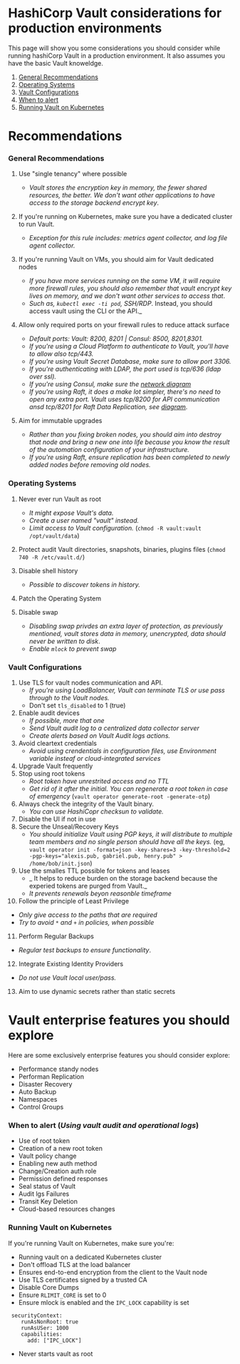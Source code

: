 # HashiCorp Vault considerations for production environments

This page will show you some considerations you should consider while running hashiCorp Vault in a production environment. It also assumes you have the basic Vault knoweldge. 

1. [General Recommendations](#general-recommendations)
2. [Operating Systems](#operating-systems)
3. [Vault Configurations](#vault-configurations)
4. [When to alert](#when-to-alert)
5. [Running Vault on Kubernetes](#running-vault-on-kubernetes)

# Recommendations

### General Recommendations
1. Use "single tenancy" where possible
   - _Vault stores the encryption key in memory, the fewer shared resources, the better. We don't want other applications to have access to the storage backend encrypt key_.
2. If you're running on Kubernetes, make sure you have a dedicated cluster to run Vault.
   - _Exception for this rule includes: metrics agent collector, and log file agent collector._
3. If you're running Vault on VMs, you should aim for Vault dedicated nodes
   - _If you have more services running on the same VM, it will require more firewall rules, you should also remember that vault encrypt key lives on memory, and we don't want other services to access that_.
   - _Such as, `kubectl exec -ti pod`, SSH/RDP_. Instead, you should access vault using the CLI or the API._
4. Allow only required ports on your firewall rules to reduce attack surface
   - _Default ports: Vault: 8200, 8201 | Consul: 8500, 8201,8301._
   - _If you're using a Cloud Platform to authenticate to Vault, you'll have to allow also tcp/443._
   - _If you're using Vault Secret Database, make sure to allow port 3306._
   - _If you're authenticating with LDAP, the port used is tcp/636 (ldap over ssl)._
   - _If you're using Consul, make sure the [network diagram](https://developer.hashicorp.com/vault/tutorials/day-one-consul/reference-architecture#recommended-architecture)_
   - _If you're using Raft, it does a make lot simpler, there's no need to open any extra port. Vault uses tcp/8200 for API communication ansd tcp/8201 for Raft Data Replication, see [diagram](https://developer.hashicorp.com/vault/tutorials/day-one-raft/raft-reference-architecture#recommended-architecture)_.
   
5. Aim for immutable upgrades
   - _Rather than you fixing broken nodes, you should aim into destroy that node and bring a new one into life because you know the result of the automation configuration of your infrastructure._
   - _If you're using Raft, ensure replication has been completed to newly added nodes before removing old nodes._
   
 ### Operating Systems 
1. Never ever run Vault as root 
   - _It might expose Vault's data._
   - _Create a user named "vault" instead._
   - _Limit access to Vault configuration._ (`chmod -R vault:vault /opt/vault/data`)
 
2. Protect audit Vault directories, snapshots, binaries, plugins files (`chmod 740 -R /etc/vault.d/`)
3. Disable shell history
    - _Possible to discover tokens in history._
4. Patch the Operating System
5. Disable swap
    - _Disabling swap privdes an extra layer of protection, as previously mentioned, vault stores data in memory, unencrypted, data should never be written to disk_.
    - _Enable `mlock` to prevent swap_

### Vault Configurations 
1. Use TLS for vault nodes communication and API.
   - _If you're using LoadBalancer, Vault can terminate TLS or use pass through to the Vault nodes._
   - Don't set `tls_disabled` to 1 (true)
2. Enable audit devices
   - _If possible, more that one_
   - _Send Vault audit log to a centralized data collector server_
   - _Create alerts based on Vault Audit logs actions._
3. Avoid cleartext credentials
   - _Avoid using crendentials in configuration files, use Environment variable insteaf or cloud-integrated services_
4. Upgrade Vault frequently
5. Stop using root tokens
   - _Root token have unrestrited access and no TTL_
   - _Get rid of it after the initial. You can regenerate a root token in case of emergency_ (`vault operator generate-root -generate-otp`)
6. Always check the integrity of the Vault binary.
   - _You can use HashiCopr checksun to validate._
7. Disable the UI if not in use
8. Secure the Unseal/Recovery Keys
   - _You should initialize Vault using PGP keys, it will distribute to multiple team members and no single person should have all the keys._ (eg, `vault operator init -format=json -key-shares=3 -key-threshold=2 -pgp-keys="alexis.pub, gabriel.pub, henry.pub" > /home/bob/init.json`)
9. Use the smalles TTL possible for tokens and leases
   - _ It helps to reduce burden on the storage backend because the experied tokens are purged from Vault._
   - _It prevents renewals beyon reasonble timeframe_
10. Follow the principle of Least Privilege
   - _Only give access to the paths that are required_
   - _Try to avoid `*` and `+` in policies, when possible_
11. Perform Regular Backups
   - _Regular test backups to ensure functionality_.
12. Integrate Existing Identity Providers
   - _Do not use Vault local user/pass._
13. Aim to use dynamic secrets rather than static secrets
   
# Vault enterprise features you should explore
Here are some exclusively enterprise features you should consider explore:
- Performance standy nodes
- Performan Replication
- Disaster Recovery
- Auto Backup
- Namespaces
- Control Groups 

### When to alert (_Using vault audit and operational logs_)
- Use of root token
- Creation of a new root token
- Vault policy change
- Enabling new auth method
- Change/Creation auth role
- Permission defined responses
- Seal status of Vault
- Audit lgs Failures
- Transit Key Deletion
- Cloud-based resources changes

### Running Vault on Kubernetes
If you're running Vault on Kubernetes, make sure you're:
- Running vault on a dedicated Kubernetes cluster
- Don't offload TLS at the load balancer
- Ensures end-to-end encryption from the client to the Vault node
- Use TLS certificates signed by a trusted CA
- Disable Core Dumps
- Ensure `RLIMIT_CORE` is set to 0
- Ensure mlock is enabled and the `IPC_LOCK` capability is set
```
 securityContext:
    runAsNonRoot: true
    runAsUSer: 1000
    capabilities:
      add: ["IPC_LOCK"]
 ```
 - Never starts vault as root 
